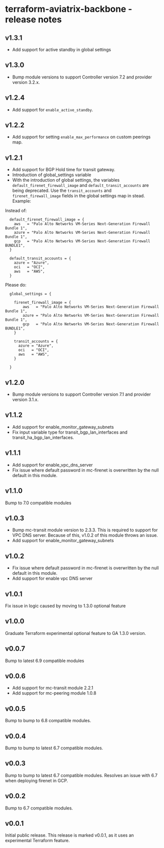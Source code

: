 # terraform-aviatrix-backbone - release notes

## v1.3.1
- Add support for active standby in global settings

## v1.3.0
- Bump module versions to support Controller version 7.2 and provider version 3.2.x.

## v1.2.4
- Add support for `enable_active_standby`.

## v1.2.2
- Add support for setting `enable_max_performance` on custom peerings map.

## v1.2.1
- Add support for BGP Hold time for transit gateway.
- Introduction of global_settings variable
- With the introduction of global settings, the variables `default_firenet_firewall_image` and `default_transit_accounts` are being deprecated. Use the `transit_accounts` and `firenet_firewall_image` fields in the global settings map in stead. Example:

Instead of:
```hcl
  default_firenet_firewall_image = {
    aws   = "Palo Alto Networks VM-Series Next-Generation Firewall Bundle 1",
    azure = "Palo Alto Networks VM-Series Next-Generation Firewall Bundle 1",
    gcp   = "Palo Alto Networks VM-Series Next-Generation Firewall BUNDLE1",
  }

  default_transit_accounts = {
    azure = "Azure",
    oci   = "OCI",
    aws   = "AWS",
  }
```

Please do:
```hcl
  global_settings = {

    firenet_firewall_image = {
        aws   = "Palo Alto Networks VM-Series Next-Generation Firewall Bundle 1",
        azure = "Palo Alto Networks VM-Series Next-Generation Firewall Bundle 1",
        gcp   = "Palo Alto Networks VM-Series Next-Generation Firewall BUNDLE1",
    }

    transit_accounts = {
      azure = "Azure",
      oci   = "OCI",
      aws   = "AWS",
    }
    
  }
```

## v1.2.0
- Bump module versions to support Controller version 7.1 and provider version 3.1.x.

## v1.1.2
- Add support for enable_monitor_gateway_subnets
- Fix input variable type for transit_bgp_lan_interfaces and transit_ha_bgp_lan_interfaces.

## v1.1.1
- Add support for enable_vpc_dns_server
- Fix issue where default password in mc-firenet is overwritten by the null default in this module.

## v1.1.0
Bump to 7.0 compatible modules

## v1.0.3
- Bump mc-transit module version to 2.3.3. This is required to support for VPC DNS server. Because of this, v1.0.2 of this module throws an issue.
- Add support for enable_monitor_gateway_subnets

## v1.0.2
- Fix issue where default password in mc-firenet is overwritten by the null default in this module.
- Add support for enable vpc DNS server

## v1.0.1
Fix issue in logic caused by moving to 1.3.0 optional feature

## v1.0.0
Graduate Terraform experimental optional feature to GA 1.3.0 version.

## v0.0.7
Bump to latest 6.9 compatible modules

## v0.0.6
- Add support for mc-transit module 2.2.1
- Add support for mc-peering module 1.0.8

## v0.0.5
Bump to bump to 6.8 compatible modules.

## v0.0.4
Bump to bump to latest 6.7 compatible modules.

## v0.0.3
Bump to bump to latest 6.7 compatible modules. Resolves an issue with 6.7 when deploying firenet in GCP.

## v0.0.2
Bump to 6.7 compatible modules.

## v0.0.1
Initial public release. This release is marked v0.0.1, as it uses an experimental Terraform feature.
